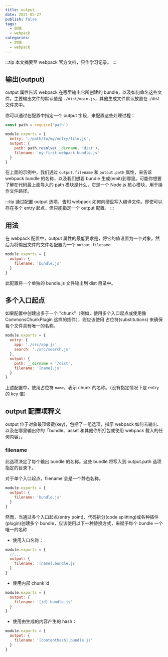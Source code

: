 ```yaml
---
title: output
date: 2021-05-27
publish: false
tags:
  - 前端
  - webpack
categories:
  - 前端
  - webpack
---
```


:::tip
本文摘要至 webpack 官方文档，只作学习记录。
:::

<!-- more -->

## 输出(output)

output 属性告诉 webpack 在哪里输出它所创建的 bundle，以及如何命名这些文件。主要输出文件的默认值是 `./dist/main.js`，其他生成文件默认放置在 ./dist 文件夹中。

你可以通过在配置中指定一个 output 字段，来配置这些处理过程：

```js
const path = require('path')

module.exports = {
  entry: './path/to/my/entry/file.js',
  output: {
    path: path.resolve(__dirname, 'dist'),
    filename: 'my-first-webpack.bundle.js'
  }
}
```

在上面的示例中，我们通过 `output.filename` 和 `output.path` 属性，来告诉 webpack bundle 的名称，以及我们想要 bundle 生成(emit)到哪里。可能你想要了解在代码最上面导入的 path 模块是什么，它是一个 Node.js 核心模块，用于操作文件路径。

:::tip
通过配置 output 选项，告知 webpack 如何向硬盘写入编译文件。即使可以存在多个 entry 起点，但只能指定一个 output 配置。
:::

## 用法

在 webpack 配置中，output 属性的最低要求是，将它的值设置为一个对象，然后为将输出文件的文件名配置为一个 `output.filename`:

```js
module.exports = {
  output: {
    filename: 'bundle.js'
  }
}
```

此配置将一个单独的 bundle.js 文件输出到 dist 目录中。

## 多个入口起点

如果配置中创建出多于一个 "chunk"（例如，使用多个入口起点或使用像 CommonsChunkPlugin 这样的插件），则应该使用 占位符(substitutions) 来确保每个文件具有唯一的名称。

```js
module.exports = {
  entry: {
    app: './src/app.js',
    search: './src/search.js'
  },
  output: {
    path: __dirname + '/dist',
    filename: '[name].js'
  }
}
```

上述配置中，使用占位符 `name`，表示 chunk 的名称。（没有指定情况下是 entry 的 key 值）

## output 配置项释义

output 位于对象最顶级键(key)，包括了一组选项，指示 webpack 如何去输出、以及在哪里输出你的「bundle、asset 和其他你所打包或使用 webpack 载入的任何内容」。

### filename

此选项决定了每个输出 bundle 的名称。这些 bundle 将写入到 output.path 选项指定的目录下。

对于单个入口起点，filename 会是一个静态名称。

```js
module.exports = {
  output: {
    filename: 'bundle.js'
  }
}
```

然而，当通过多个入口起点(entry point)、代码拆分(code splitting)或各种插件(plugin)创建多个 bundle，应该使用以下一种替换方式，来赋予每个 bundle 一个唯一的名称

- 使用入口名称：

```js
module.exports = {
  //...
  output: {
    filename: '[name].bundle.js'
  }
}
```

- 使用内部 chunk id

```js
module.exports = {
  output: {
    filename: '[id].bundle.js'
  }
}
```

- 使用由生成的内容产生的 hash：

```js
module.exports = {
  output: {
    filename: '[contenthash].bundle.js'
  }
}
```
